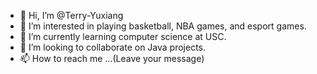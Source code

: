 - 👋 Hi, I’m @Terry-Yuxiang
- 👀 I’m interested in playing basketball, NBA games, and esport games.
- 🌱 I’m currently learning computer science at USC.
- 💞️ I’m looking to collaborate on Java projects.
- 📫 How to reach me ...(Leave your message)

<!---
Terry-Yuxiang/Terry-Yuxiang is a ✨ special ✨ repository because its `README.md` (this file) appears on your GitHub profile.
You can click the Preview link to take a look at your changes.
--->

